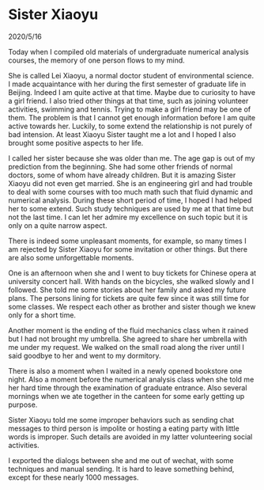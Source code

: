 # Sister Xiaoyu
2020/5/16

Today when I compiled old materials of undergraduate numerical analysis courses, the
memory of one person flows to my mind.

She is called Lei Xiaoyu, a normal doctor student of environmental science. I made
acquaintance with her during the first semester of graduate life in Beijing. Indeed
I am quite active at that time. Maybe due to curiosity to have a girl friend. I also
tried other things at that time, such as joining volunteer activities, swimming and tennis.
Trying to make a girl friend may be one of them. The problem is that I cannot get
enough information before I am quite active towards her. Luckily, to some extend the
relationship is not purely of bad intension. At least Xiaoyu Sister taught me a lot and
I hoped I also brought some positive aspects to her life.

I called her sister because she was older than me. The age gap is out of my prediction
from the beginning. She had some other friends of normal doctors, some of whom have already
children. But it is amazing Sister Xiaoyu did not even get married. She is an engineering girl and had trouble to deal with some courses with too much math such that fluid dynamic and numerical analysis. During these short period of time, I hoped I had helped her to some
extend. Such study techniques are used by me at that time but not the last time. I can let
her admire my excellence on such topic but it is only on a quite narrow aspect.

There is indeed some unpleasant moments, for example, so many times I am rejected by Sister Xiaoyu for
some invitation or other things. But there are also some unforgettable moments.

One is an afternoon when she and I went to buy tickets for Chinese opera at university concert hall. With hands on
the bicycles, she walked slowly and I followed. She told me some stories about her family and asked my
future plans. The persons lining for tickets are quite few since it was still time for some classes.
We respect each other as brother and sister though we knew only for a short time.

Another moment is the ending of the fluid mechanics class when it rained but I had not brought my
umbrella. She agreed to share her umbrella with me under my request. We walked on the small road along
the river until I said goodbye to her and went to my dormitory.

There is also a moment when I waited in a newly opened bookstore one night. Also a moment before the numerical analysis class when she told me her hard time through the examination of graduate entrance.
Also several mornings when we ate together in the canteen for some early getting up purpose.

Sister Xiaoyu told me some improper behaviors such as sending chat messages to third person is impolite
or hosting a eating party with little words is improper. Such details are avoided in my latter volunteering social activities.

I exported the dialogs between she and me out of wechat, with some techniques and manual sending. It is
hard to leave something behind, except for these nearly 1000 messages.